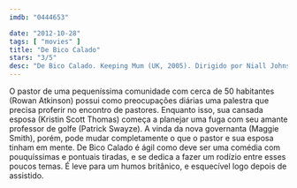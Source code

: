 ```yaml
---
imdb: "0444653"

date: "2012-10-28"
tags: [ "movies" ]
title: "De Bico Calado"
stars: "3/5"
desc: "De Bico Calado. Keeping Mum (UK, 2005). Dirigido por Niall Johnson. Escrito por Richard Russo, Niall Johnson, Richard Russo. Com Rowan Atkinson, Kristin Scott Thomas, Maggie Smith, Patrick Swayze, Tamsin Egerton, Toby Parkes, Liz Smith, Emilia Fox, James Booth."
---
```

O pastor de uma pequeníssima comunidade com cerca de 50 habitantes (Rowan Atkinson) possui como preocupações diárias uma palestra que precisa proferir no encontro de pastores. Enquanto isso, sua cansada esposa (Kristin Scott Thomas) começa a planejar uma fuga com seu amante professor de golfe (Patrick Swayze). A vinda da nova governanta (Maggie Smith), porém, pode mudar completamente o que o pastor e sua esposa tinham em mente. De Bico Calado é ágil como deve ser uma comédia com pouquíssimas e pontuais tiradas, e se dedica a fazer um rodízio entre esses poucos temas. É leve para um humos britânico, e esquecível logo depois de assistido.

